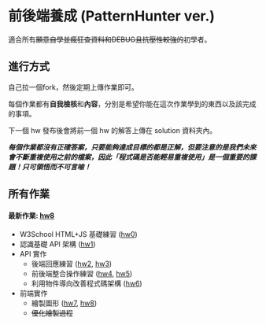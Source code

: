 # 前後端養成 (PatternHunter ver.)

適合所有~~願意自學並瘋狂查資料和DEBUG且抗壓性較強的~~初學者。

## 進行方式

自己拉一個fork，然後定期上傳作業即可。

每個作業都有**自我檢核**和**內容**，分別是希望你能在這次作業學到的東西以及該完成的事項。

下一個 hw 發布後會將前一個 hw 的解答上傳在 solution 資料夾內。

***每個作業都沒有正確答案，只要能夠達成目標的都是正解，但要注意的是我們未來會不斷重複使用之前的檔案，因此「程式碼是否能輕易重複使用」是一個重要的課題！只可領悟而不可言喻！***

## 所有作業
#### 最新作業: [hw8](https://github.com/RainBoltz/webing-from-scratch/tree/master/hw8)

- W3School HTML+JS 基礎練習 ([hw0](https://github.com/RainBoltz/webing-from-scratch/tree/master/hw0))
- 認識基礎 API 架構 ([hw1](https://github.com/RainBoltz/webing-from-scratch/tree/master/hw1))
- API 實作
	- 後端回應練習 ([hw2](https://github.com/RainBoltz/webing-from-scratch/tree/master/hw2), [hw3](https://github.com/RainBoltz/webing-from-scratch/tree/master/hw3))
	- 前後端整合操作練習 ([hw4](https://github.com/RainBoltz/webing-from-scratch/tree/master/hw4), [hw5](https://github.com/RainBoltz/webing-from-scratch/tree/master/hw5))
    - 利用物件導向改善程式碼架構 ([hw6](https://github.com/RainBoltz/webing-from-scratch/tree/master/hw6))
- 前端實作
	- 繪製圖形 ([hw7](https://github.com/RainBoltz/webing-from-scratch/tree/master/hw7), [hw8](https://github.com/RainBoltz/webing-from-scratch/tree/master/hw8))
	- ~~優化繪製過程~~
